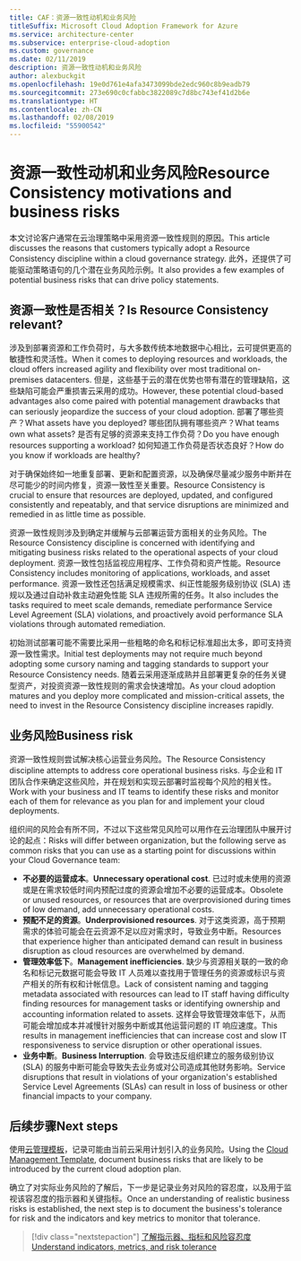 ```yaml
---
title: CAF：资源一致性动机和业务风险
titleSuffix: Microsoft Cloud Adoption Framework for Azure
ms.service: architecture-center
ms.subservice: enterprise-cloud-adoption
ms.custom: governance
ms.date: 02/11/2019
description: 资源一致性动机和业务风险
author: alexbuckgit
ms.openlocfilehash: 19e0d761e4afa3473099bde2edc960c8b9eadb79
ms.sourcegitcommit: 273e690c0cfabbc3822089c7d8bc743ef41d2b6e
ms.translationtype: HT
ms.contentlocale: zh-CN
ms.lasthandoff: 02/08/2019
ms.locfileid: "55900542"
---
```

# <a name="resource-consistency-motivations-and-business-risks"></a><span data-ttu-id="7cd75-103">资源一致性动机和业务风险</span><span class="sxs-lookup"><span data-stu-id="7cd75-103">Resource Consistency motivations and business risks</span></span>

<span data-ttu-id="7cd75-104">本文讨论客户通常在云治理策略中采用资源一致性规则的原因。</span><span class="sxs-lookup"><span data-stu-id="7cd75-104">This article discusses the reasons that customers typically adopt a Resource Consistency discipline within a cloud governance strategy.</span></span> <span data-ttu-id="7cd75-105">此外，还提供了可能驱动策略语句的几个潜在业务风险示例。</span><span class="sxs-lookup"><span data-stu-id="7cd75-105">It also provides a few examples of potential business risks that can drive policy statements.</span></span>

<!-- markdownlint-disable MD026 -->

## <a name="is-resource-consistency-relevant"></a><span data-ttu-id="7cd75-106">资源一致性是否相关？</span><span class="sxs-lookup"><span data-stu-id="7cd75-106">Is Resource Consistency relevant?</span></span>

<span data-ttu-id="7cd75-107">涉及到部署资源和工作负荷时，与大多数传统本地数据中心相比，云可提供更高的敏捷性和灵活性。</span><span class="sxs-lookup"><span data-stu-id="7cd75-107">When it comes to deploying resources and workloads, the cloud offers increased agility and flexibility over most traditional on-premises datacenters.</span></span> <span data-ttu-id="7cd75-108">但是，这些基于云的潜在优势也带有潜在的管理缺陷，这些缺陷可能会严重损害云采用的成功。</span><span class="sxs-lookup"><span data-stu-id="7cd75-108">However, these potential cloud-based advantages also come paired with potential management drawbacks that can seriously jeopardize the success of your cloud adoption.</span></span> <span data-ttu-id="7cd75-109">部署了哪些资产？</span><span class="sxs-lookup"><span data-stu-id="7cd75-109">What assets have you deployed?</span></span> <span data-ttu-id="7cd75-110">哪些团队拥有哪些资产？</span><span class="sxs-lookup"><span data-stu-id="7cd75-110">What teams own what assets?</span></span> <span data-ttu-id="7cd75-111">是否有足够的资源来支持工作负荷？</span><span class="sxs-lookup"><span data-stu-id="7cd75-111">Do you have enough resources supporting a workload?</span></span> <span data-ttu-id="7cd75-112">如何知道工作负荷是否状态良好？</span><span class="sxs-lookup"><span data-stu-id="7cd75-112">How do you know if workloads are healthy?</span></span>

<span data-ttu-id="7cd75-113">对于确保始终如一地重复部署、更新和配置资源，以及确保尽量减少服务中断并在尽可能少的时间内修复，资源一致性至关重要。</span><span class="sxs-lookup"><span data-stu-id="7cd75-113">Resource Consistency is crucial to ensure that resources are deployed, updated, and configured consistently and repeatably, and that service disruptions are minimized and remedied in as little time as possible.</span></span>

<span data-ttu-id="7cd75-114">资源一致性规则涉及到确定并缓解与云部署运营方面相关的业务风险。</span><span class="sxs-lookup"><span data-stu-id="7cd75-114">The Resource Consistency discipline is concerned with identifying and mitigating business risks related to the operational aspects of your cloud deployment.</span></span> <span data-ttu-id="7cd75-115">资源一致性包括监视应用程序、工作负荷和资产性能。</span><span class="sxs-lookup"><span data-stu-id="7cd75-115">Resource Consistency includes monitoring of applications, workloads, and asset performance.</span></span> <span data-ttu-id="7cd75-116">资源一致性还包括满足规模需求、纠正性能服务级别协议 (SLA) 违规以及通过自动补救主动避免性能 SLA 违规所需的任务。</span><span class="sxs-lookup"><span data-stu-id="7cd75-116">It also includes the tasks required to meet scale demands, remediate performance Service Level Agreement (SLA) violations, and proactively avoid performance SLA violations through automated remediation.</span></span>

<span data-ttu-id="7cd75-117">初始测试部署可能不需要比采用一些粗略的命名和标记标准超出太多，即可支持资源一致性需求。</span><span class="sxs-lookup"><span data-stu-id="7cd75-117">Initial test deployments may not require much beyond adopting some cursory naming and tagging standards to support your Resource Consistency needs.</span></span> <span data-ttu-id="7cd75-118">随着云采用逐渐成熟并且部署更复杂的任务关键型资产，对投资资源一致性规则的需求会快速增加。</span><span class="sxs-lookup"><span data-stu-id="7cd75-118">As your cloud adoption matures and you deploy more complicated and mission-critical assets, the need to invest in the Resource Consistency discipline increases rapidly.</span></span>

## <a name="business-risk"></a><span data-ttu-id="7cd75-119">业务风险</span><span class="sxs-lookup"><span data-stu-id="7cd75-119">Business risk</span></span>

<span data-ttu-id="7cd75-120">资源一致性规则尝试解决核心运营业务风险。</span><span class="sxs-lookup"><span data-stu-id="7cd75-120">The Resource Consistency discipline attempts to address core operational business risks.</span></span> <span data-ttu-id="7cd75-121">与企业和 IT 团队合作来确定这些风险，并在规划和实现云部署时监视每个风险的相关性。</span><span class="sxs-lookup"><span data-stu-id="7cd75-121">Work with your business and IT teams to identify these risks and monitor each of them for relevance as you plan for and implement your cloud deployments.</span></span>

<span data-ttu-id="7cd75-122">组织间的风险会有所不同，不过以下这些常见风险可以用作在云治理团队中展开讨论的起点：</span><span class="sxs-lookup"><span data-stu-id="7cd75-122">Risks will differ between organization, but the following serve as common risks that you can use as a starting point for discussions within your Cloud Governance team:</span></span>

- <span data-ttu-id="7cd75-123">**不必要的运营成本**。</span><span class="sxs-lookup"><span data-stu-id="7cd75-123">**Unnecessary operational cost**.</span></span> <span data-ttu-id="7cd75-124">已过时或未使用的资源或是在需求较低时间内预配过度的资源会增加不必要的运营成本。</span><span class="sxs-lookup"><span data-stu-id="7cd75-124">Obsolete or unused resources, or resources that are overprovisioned during times of low demand, add unnecessary operational costs.</span></span>
- <span data-ttu-id="7cd75-125">**预配不足的资源**。</span><span class="sxs-lookup"><span data-stu-id="7cd75-125">**Underprovisioned resources**.</span></span> <span data-ttu-id="7cd75-126">对于这类资源，高于预期需求的体验可能会在云资源不足以应对需求时，导致业务中断。</span><span class="sxs-lookup"><span data-stu-id="7cd75-126">Resources that experience higher than anticipated demand can result in business disruption as cloud resources are overwhelmed by demand.</span></span>
- <span data-ttu-id="7cd75-127">**管理效率低下**。</span><span class="sxs-lookup"><span data-stu-id="7cd75-127">**Management inefficiencies**.</span></span> <span data-ttu-id="7cd75-128">缺少与资源相关联的一致的命名和标记元数据可能会导致 IT 人员难以查找用于管理任务的资源或标识与资产相关的所有权和计帐信息。</span><span class="sxs-lookup"><span data-stu-id="7cd75-128">Lack of consistent naming and tagging metadata associated with resources can lead to IT staff having difficulty finding resources for management tasks or identifying ownership and accounting information related to assets.</span></span> <span data-ttu-id="7cd75-129">这样会导致管理效率低下，从而可能会增加成本并减慢针对服务中断或其他运营问题的 IT 响应速度。</span><span class="sxs-lookup"><span data-stu-id="7cd75-129">This results in management inefficiencies that can increase cost and slow IT responsiveness to service disruption or other operational issues.</span></span>
- <span data-ttu-id="7cd75-130">**业务中断**。</span><span class="sxs-lookup"><span data-stu-id="7cd75-130">**Business Interruption**.</span></span> <span data-ttu-id="7cd75-131">会导致违反组织建立的服务级别协议 (SLA) 的服务中断可能会导致失去业务或对公司造成其他财务影响。</span><span class="sxs-lookup"><span data-stu-id="7cd75-131">Service disruptions that result in violations of your organization's established Service Level Agreements (SLAs) can result in loss of business or other financial impacts to your company.</span></span>

## <a name="next-steps"></a><span data-ttu-id="7cd75-132">后续步骤</span><span class="sxs-lookup"><span data-stu-id="7cd75-132">Next steps</span></span>

<span data-ttu-id="7cd75-133">使用[云管理模板](./template.md)，记录可能由当前云采用计划引入的业务风险。</span><span class="sxs-lookup"><span data-stu-id="7cd75-133">Using the [Cloud Management Template](./template.md), document business risks that are likely to be introduced by the current cloud adoption plan.</span></span>

<span data-ttu-id="7cd75-134">确立了对实际业务风险的了解后，下一步是记录业务对风险的容忍度，以及用于监视该容忍度的指示器和关键指标。</span><span class="sxs-lookup"><span data-stu-id="7cd75-134">Once an understanding of realistic business risks is established, the next step is to document the business's tolerance for risk and the indicators and key metrics to monitor that tolerance.</span></span>

> [!div class="nextstepaction"]
> [<span data-ttu-id="7cd75-135">了解指示器、指标和风险容忍度</span><span class="sxs-lookup"><span data-stu-id="7cd75-135">Understand indicators, metrics, and risk tolerance</span></span>](./metrics-tolerance.md)
